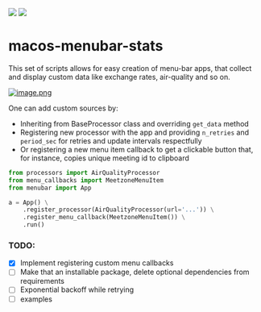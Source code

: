 ![](https://img.shields.io/badge/python-3.6%2C3.7%2C3.8%2C3.9-blue)
![](https://img.shields.io/badge/os-macOS-brightgreen)
# macos-menubar-stats
This set of scripts allows for easy creation of menu-bar apps, that collect and display custom data like exchange rates, air-quality and so on. 

[![image.png](https://i.postimg.cc/YqfZLr5n/image.png)](https://postimg.cc/9r0JvhFZ)

One can add custom sources by:
 - Inheriting from BaseProcessor class and overriding `get_data` method
 - Registering new processor with the app and providing `n_retries` and `period_sec` for retries and update intervals respectfully
 - Or registering a new menu item callback to get a clickable button that, for instance, copies unique meeting id to clipboard

```python
from processors import AirQualityProcessor
from menu_callbacks import MeetzoneMenuItem
from menubar import App

a = App() \
    .register_processor(AirQualityProcessor(url='...')) \
    .register_menu_callback(MeetzoneMenuItem()) \
    .run()
```


### TODO:
- [X] Implement registering custom menu callbacks
- [ ] Make that an installable package, delete optional dependencies from requirements
- [ ] Exponential backoff while retrying
- [ ] examples
